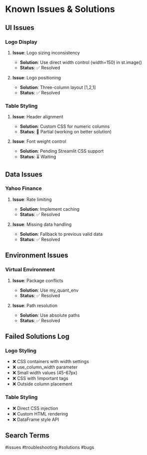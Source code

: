 # Known Issues & Solutions

## UI Issues

### Logo Display
1. **Issue**: Logo sizing inconsistency
   - **Solution**: Use direct width control (width=150) in st.image()
   - **Status**: ✅ Resolved

2. **Issue**: Logo positioning
   - **Solution**: Three-column layout [1,2,1]
   - **Status**: ✅ Resolved

### Table Styling
1. **Issue**: Header alignment
   - **Solution**: Custom CSS for numeric columns
   - **Status**: 🔄 Partial (working on better solution)

2. **Issue**: Font weight control
   - **Solution**: Pending Streamlit CSS support
   - **Status**: ⏳ Waiting

## Data Issues

### Yahoo Finance
1. **Issue**: Rate limiting
   - **Solution**: Implement caching
   - **Status**: ✅ Resolved

2. **Issue**: Missing data handling
   - **Solution**: Fallback to previous valid data
   - **Status**: ✅ Resolved

## Environment Issues

### Virtual Environment
1. **Issue**: Package conflicts
   - **Solution**: Use my_quant_env
   - **Status**: ✅ Resolved

2. **Issue**: Path resolution
   - **Solution**: Use absolute paths
   - **Status**: ✅ Resolved

## Failed Solutions Log

### Logo Styling
- ❌ CSS containers with width settings
- ❌ use_column_width parameter
- ❌ Small width values (45-67px)
- ❌ CSS with !important tags
- ❌ Outside column placement

### Table Styling
- ❌ Direct CSS injection
- ❌ Custom HTML rendering
- ❌ DataFrame style API

## Search Terms
#issues #troubleshooting #solutions #bugs
